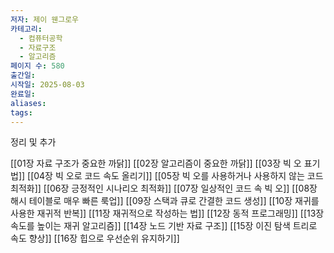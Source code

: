 ```yaml
---
저자: 제이 웬그로우
카테고리:
  - 컴퓨터공학
  - 자료구조
  - 알고리즘
페이지 수: 580
출간일: 
시작일: 2025-08-03
완료일: 
aliases: 
tags:
---
```

정리 및 추가

[[01장 자료 구조가 중요한 까닭]]
[[02장 알고리즘이 중요한 까닭]]
[[03장 빅 오 표기법]]
[[04장 빅 오로 코드 속도 올리기]]
[[05장 빅 오를 사용하거나 사용하지 않는 코드 최적화]]
[[06장 긍정적인 시나리오 최적화]]
[[07장 일상적인 코드 속 빅 오]]
[[08장 해시 테이블로 매우 빠른 룩업]]
[[09장 스택과 큐로 간결한 코드 생성]]
[[10장 재귀를 사용한 재귀적 반복]]
[[11장 재귀적으로 작성하는 법]]
[[12장 동적 프로그래밍]]
[[13장 속도를 높이는 재귀 알고리즘]]
[[14장 노드 기반 자료 구조]]
[[15장 이진 탐색 트리로 속도 향상]]
[[16장 힙으로 우선순위 유지하기]]
